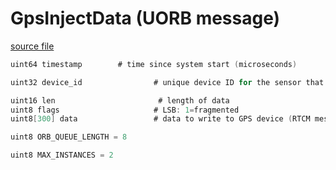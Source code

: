 # GpsInjectData (UORB message)

[source file](https://github.com/PX4/PX4-Autopilot/blob/main/msg/GpsInjectData.msg)

```c
uint64 timestamp		# time since system start (microseconds)

uint32 device_id                # unique device ID for the sensor that does not change between power cycles

uint16 len                       # length of data
uint8 flags                     # LSB: 1=fragmented
uint8[300] data                 # data to write to GPS device (RTCM message)

uint8 ORB_QUEUE_LENGTH = 8

uint8 MAX_INSTANCES = 2

```
